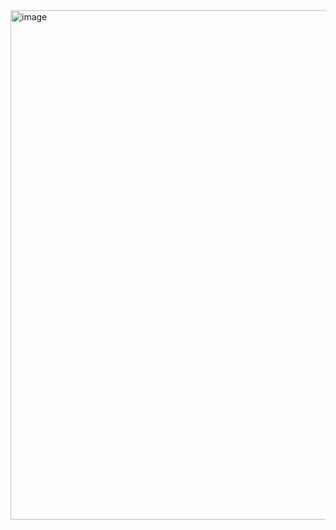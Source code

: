 <img width="997" height="815" alt="image" src="https://github.com/user-attachments/assets/1243b389-b7a3-4f46-ae59-17f4cb54761e" />
